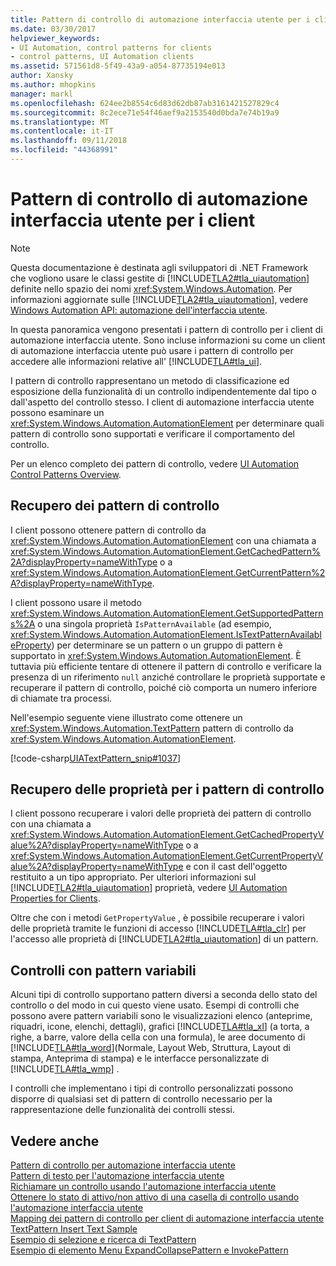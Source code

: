```yaml
---
title: Pattern di controllo di automazione interfaccia utente per i client
ms.date: 03/30/2017
helpviewer_keywords:
- UI Automation, control patterns for clients
- control patterns, UI Automation clients
ms.assetid: 571561d8-5f49-43a9-a054-87735194e013
author: Xansky
ms.author: mhopkins
manager: markl
ms.openlocfilehash: 624ee2b8554c6d83d62db87ab3161421527829c4
ms.sourcegitcommit: 8c2ece71e54f46aef9a2153540d0bda7e74b19a9
ms.translationtype: MT
ms.contentlocale: it-IT
ms.lasthandoff: 09/11/2018
ms.locfileid: "44368991"
---
```

# <a name="ui-automation-control-patterns-for-clients"></a>Pattern di controllo di automazione interfaccia utente per i client
> [!NOTE]
>  Questa documentazione è destinata agli sviluppatori di .NET Framework che vogliono usare le classi gestite di [!INCLUDE[TLA2#tla_uiautomation](../../../includes/tla2sharptla-uiautomation-md.md)] definite nello spazio dei nomi <xref:System.Windows.Automation>. Per informazioni aggiornate sulle [!INCLUDE[TLA2#tla_uiautomation](../../../includes/tla2sharptla-uiautomation-md.md)], vedere [Windows Automation API: automazione dell'interfaccia utente](https://go.microsoft.com/fwlink/?LinkID=156746).  
  
 In questa panoramica vengono presentati i pattern di controllo per i client di automazione interfaccia utente. Sono incluse informazioni su come un client di automazione interfaccia utente può usare i pattern di controllo per accedere alle informazioni relative all' [!INCLUDE[TLA#tla_ui](../../../includes/tlasharptla-ui-md.md)].  
  
 I pattern di controllo rappresentano un metodo di classificazione ed esposizione della funzionalità di un controllo indipendentemente dal tipo o dall'aspetto del controllo stesso. I client di automazione interfaccia utente possono esaminare un <xref:System.Windows.Automation.AutomationElement> per determinare quali pattern di controllo sono supportati e verificare il comportamento del controllo.  
  
 Per un elenco completo dei pattern di controllo, vedere [UI Automation Control Patterns Overview](../../../docs/framework/ui-automation/ui-automation-control-patterns-overview.md).  
  
<a name="uiautomation_getting_control_patterns"></a>   
## <a name="getting-control-patterns"></a>Recupero dei pattern di controllo  
 I client possono ottenere pattern di controllo da <xref:System.Windows.Automation.AutomationElement> con una chiamata a <xref:System.Windows.Automation.AutomationElement.GetCachedPattern%2A?displayProperty=nameWithType> o a <xref:System.Windows.Automation.AutomationElement.GetCurrentPattern%2A?displayProperty=nameWithType>.  
  
 I client possono usare il metodo <xref:System.Windows.Automation.AutomationElement.GetSupportedPatterns%2A> o una singola proprietà `IsPatternAvailable` (ad esempio, <xref:System.Windows.Automation.AutomationElement.IsTextPatternAvailableProperty>) per determinare se un pattern o un gruppo di pattern è supportato in <xref:System.Windows.Automation.AutomationElement>. È tuttavia più efficiente tentare di ottenere il pattern di controllo e verificare la presenza di un riferimento `null` anziché controllare le proprietà supportate e recuperare il pattern di controllo, poiché ciò comporta un numero inferiore di chiamate tra processi.  
  
 Nell'esempio seguente viene illustrato come ottenere un <xref:System.Windows.Automation.TextPattern> pattern di controllo da <xref:System.Windows.Automation.AutomationElement>.  
  
 [!code-csharp[UIATextPattern_snip#1037](../../../samples/snippets/csharp/VS_Snippets_Wpf/UIATextPattern_snip/CSharp/SearchWindow.cs#1037)]  
  
<a name="uiautomation_properties_on_control_patterns"></a>   
## <a name="retrieving-properties-on-control-patterns"></a>Recupero delle proprietà per i pattern di controllo  
 I client possono recuperare i valori delle proprietà dei pattern di controllo con una chiamata a <xref:System.Windows.Automation.AutomationElement.GetCachedPropertyValue%2A?displayProperty=nameWithType> o a <xref:System.Windows.Automation.AutomationElement.GetCurrentPropertyValue%2A?displayProperty=nameWithType> e con il cast dell'oggetto restituito a un tipo appropriato. Per ulteriori informazioni sul [!INCLUDE[TLA2#tla_uiautomation](../../../includes/tla2sharptla-uiautomation-md.md)] proprietà, vedere [UI Automation Properties for Clients](../../../docs/framework/ui-automation/ui-automation-properties-for-clients.md).  
  
 Oltre che con i metodi `GetPropertyValue` , è possibile recuperare i valori delle proprietà tramite le funzioni di accesso [!INCLUDE[TLA#tla_clr](../../../includes/tlasharptla-clr-md.md)] per l'accesso alle proprietà di [!INCLUDE[TLA2#tla_uiautomation](../../../includes/tla2sharptla-uiautomation-md.md)] di un pattern.  
  
<a name="uiautomation_with_variable_patterns"></a>   
## <a name="controls-with-variable-patterns"></a>Controlli con pattern variabili  
 Alcuni tipi di controllo supportano pattern diversi a seconda dello stato del controllo o del modo in cui questo viene usato. Esempi di controlli che possono avere pattern variabili sono le visualizzazioni elenco (anteprime, riquadri, icone, elenchi, dettagli), grafici [!INCLUDE[TLA#tla_xl](../../../includes/tlasharptla-xl-md.md)] (a torta, a righe, a barre, valore della cella con una formula), le aree documento di [!INCLUDE[TLA#tla_word](../../../includes/tlasharptla-word-md.md)](Normale, Layout Web, Struttura, Layout di stampa, Anteprima di stampa) e le interfacce personalizzate di [!INCLUDE[TLA#tla_wmp](../../../includes/tlasharptla-wmp-md.md)] .  
  
 I controlli che implementano i tipi di controllo personalizzati possono disporre di qualsiasi set di pattern di controllo necessario per la rappresentazione delle funzionalità dei controlli stessi.  
  
## <a name="see-also"></a>Vedere anche  
 [Pattern di controllo per automazione interfaccia utente](../../../docs/framework/ui-automation/ui-automation-control-patterns.md)  
 [Pattern di testo per l'automazione interfaccia utente](../../../docs/framework/ui-automation/ui-automation-text-pattern.md)  
 [Richiamare un controllo usando l'automazione interfaccia utente](../../../docs/framework/ui-automation/invoke-a-control-using-ui-automation.md)  
 [Ottenere lo stato di attivo/non attivo di una casella di controllo usando l'automazione interfaccia utente](../../../docs/framework/ui-automation/get-the-toggle-state-of-a-check-box-using-ui-automation.md)  
 [Mapping dei pattern di controllo per client di automazione interfaccia utente](../../../docs/framework/ui-automation/control-pattern-mapping-for-ui-automation-clients.md)  
 [TextPattern Insert Text Sample](https://msdn.microsoft.com/library/67353f93-7ee2-42f2-ab76-5c078cf6ca16)  
 [Esempio di selezione e ricerca di TextPattern](https://msdn.microsoft.com/library/0a3bca57-8b72-489d-a57c-da85b7a22c7f)  
 [Esempio di elemento Menu ExpandCollapsePattern e InvokePattern](https://msdn.microsoft.com/library/b7fa141c-e2d1-4da2-a27f-81a7d1172210)
